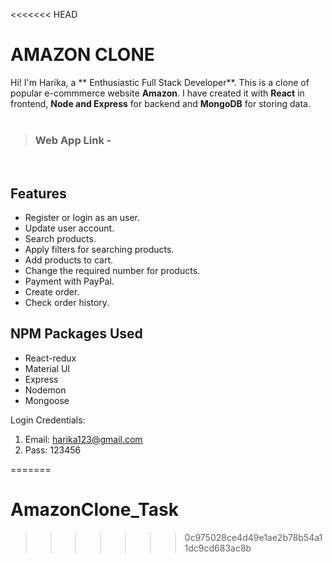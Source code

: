<<<<<<< HEAD
   # AMAZON CLONE

Hi! I'm Harika, a ** Enthusiastic Full Stack Developer**. This is a clone of popular e-commmerce website **Amazon**.
I have created it with **React** in frontend,  **Node and Express** for backend and **MongoDB** for storing data.
<br>
<br>
> ### Web App Link - 


<br>

## Features

- Register or login as an user.
- Update user account.
- Search products.
- Apply filters for searching products.
- Add products to cart.
- Change the required number for products.
- Payment with PayPal.
- Create order.
- Check order history.

##  NPM Packages Used

- React-redux
- Material UI
- Express
- Nodemon
- Mongoose


Login Credentials:
1. Email: harika123@gmail.com
2. Pass: 123456


=======
# AmazonClone_Task
>>>>>>> 0c975028ce4d49e1ae2b78b54a11dc9cd683ac8b
